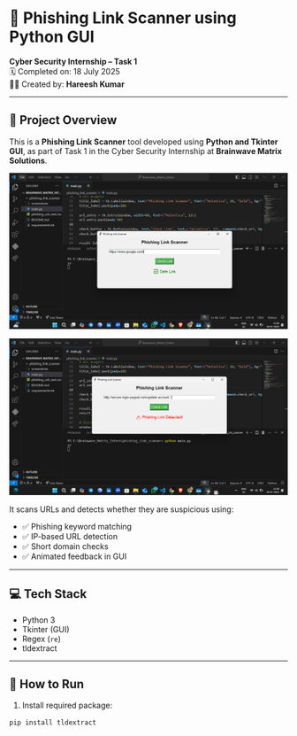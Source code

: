# 🔐 Phishing Link Scanner using Python GUI

**Cyber Security Internship – Task 1**  
🗓️ Completed on: 18 July 2025  
👨‍💻 Created by: **Hareesh Kumar**

---

## 🧠 Project Overview

This is a **Phishing Link Scanner** tool developed using **Python and Tkinter GUI**, as part of Task 1 in the Cyber Security Internship at **Brainwave Matrix Solutions**.

<p align="center">
  <img src="safe_url_result.png" alt="Safe Link" width="600"/>
</p>

<p align="center">
  <img src="phishing_url_result.png" alt="Phishing Link" width="600"/>
</p>


It scans URLs and detects whether they are suspicious using:

- ✅ Phishing keyword matching
- ✅ IP-based URL detection
- ✅ Short domain checks
- ✅ Animated feedback in GUI

---

## 💻 Tech Stack

- Python 3
- Tkinter (GUI)
- Regex (`re`)
- tldextract

---

## 🚀 How to Run

1. Install required package:
```bash
pip install tldextract
